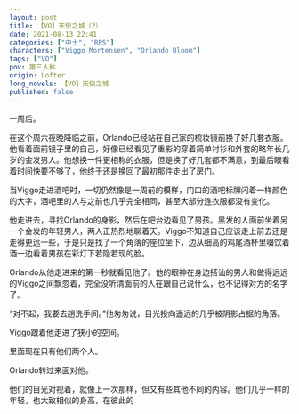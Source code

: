 ```yaml
---
layout: post
title: 【VO】天使之城（2）
date: 2021-08-13 22:41
categories: ["中土", "RPS"]
characters: ["Viggo Mortensen", "Orlando Bloom"]
tags: ["VO"]
pov: 第三人称
origin: Lofter
long_novels: 【VO】天使之城
published: false
---
```


一周后。

在这个周六夜晚降临之前，Orlando已经站在自己家的梳妆镜前换了好几套衣服。他看着面前镜子里的自己，好像已经看见了重影的穿着简单衬衫和外套的略年长几岁的金发男人。他想换一件更相称的衣服，但是换了好几套都不满意，到最后眼看着时间快要不够了，他终于还是换回了最初那件走出了房门。

当Viggo走进酒吧时，一切仍然像是一周前的模样，门口的酒吧标牌闪着一样颜色的大字，酒吧里的人与之前也几乎完全相同，甚至大部分连衣服都没有变化。

他走进去，寻找Orlando的身影，然后在吧台边看见了男孩。黑发的人面前坐着另一个金发的年轻男人，两人正热烈地聊着天。Viggo不知道自己应该走上前去还是走得更远一些，于是只是找了一个角落的座位坐下，边从细高的鸡尾酒杯里啜饮着酒一边看着男孩在彩灯下若隐若现的脸。

Orlando从他走进来的第一秒就看见他了。他的眼神在身边搭讪的男人和做得远远的Viggo之间飘忽着，完全没听清面前的人在跟自己说什么，也不记得对方的名字了。

“对不起，我要去趟洗手间。”他匆匆说，目光投向遥远的几乎被阴影占据的角落。

Viggo跟着他走进了狭小的空间。

里面现在只有他们两个人。

Orlando转过来面对他。

他们的目光对视着，就像上一次那样，但又有些其他不同的内容。他们几乎一样的年轻，也大致相似的身高，在彼此的
